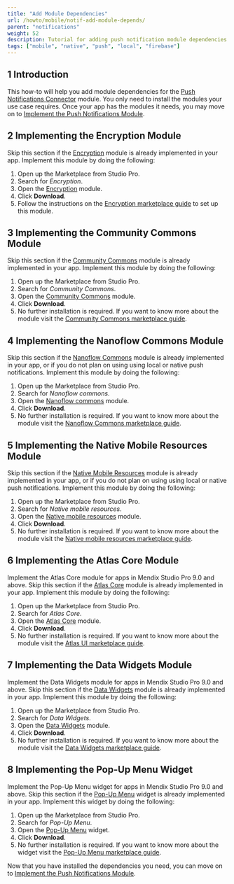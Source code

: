 ```yaml
---
title: "Add Module Dependencies"
url: /howto/mobile/notif-add-module-depends/
parent: "notifications"
weight: 52
description: Tutorial for adding push notification module dependencies.
tags: ["mobile", "native", "push", "local", "firebase"]
---
```


## 1 Introduction

This how-to will help you add module dependencies for the [Push Notifications Connector](/appstore/modules/push-notifications/) module. You only need to install the modules your use case requires. Once your app has the modules it needs, you may move on to [Implement the Push Notifications Module](/howto/mobile/notif-implement-module/).

## 2 Implementing the Encryption Module

Skip this section if the [Encryption](https://marketplace.mendix.com/link/component/1011) module is already implemented in your app. Implement this module by doing the following:

1. Open up the Marketplace from Studio Pro.
1. Search for *Encryption*.
1. Open the [Encryption](https://marketplace.mendix.com/link/component/1011) module. 
1. Click **Download**.
1. Follow the instructions on the [Encryption marketplace guide](https://docs.mendix.com/appstore/modules/encryption) to set up this module.

## 3 Implementing the Community Commons Module

Skip this section if the [Community Commons](https://marketplace.mendix.com/link/component/170) module is already implemented in your app. Implement this module by doing the following:

1. Open up the Marketplace from Studio Pro.
1. Search for *Community Commons*.
1. Open the [Community Commons](https://marketplace.mendix.com/link/component/170) module.
1. Click **Download**.
1. No further installation is required. If you want to know more about the module visit the [Community Commons marketplace guide](https://docs.mendix.com/appstore/modules/community-commons-function-library).

## 4 Implementing the Nanoflow Commons Module

Skip this section if the [Nanoflow Commons](https://marketplace.mendix.com/link/component/109515/Mendix/Nanoflow-Commons) module is already implemented in your app, or if you do not plan on using using local or native push notifications. Implement this module by doing the following:

1. Open up the Marketplace from Studio Pro.
1. Search for *Nanoflow commons*.
1. Open the [Nanoflow commons](https://marketplace.mendix.com/link/component/109515/Mendix/Nanoflow-Commons) module.
1. Click **Download**.
1. No further installation is required. If you want to know more about the module visit the [Nanoflow Commons marketplace guide](https://docs.mendix.com/appstore/modules/nanoflow-commons).

## 5 Implementing the Native Mobile Resources Module

Skip this section if the [Native Mobile Resources](https://marketplace.mendix.com/link/component/109513/Mendix/Native-Mobile-Resources) module is already implemented in your app, or if you do not plan on using using local or native push notifications. Implement this module by doing the following:

1. Open up the Marketplace from Studio Pro.
1. Search for *Native mobile resources*.
1. Open the [Native mobile resources](https://marketplace.mendix.com/link/component/109513/Mendix/Native-Mobile-Resources) module.
1. Click **Download**.
1. No further installation is required. If you want to know more about the module visit the [Native mobile resources marketplace guide](https://docs.mendix.com/appstore/modules/native-mobile-resources).

## 6 Implementing the Atlas Core Module

Implement the Atlas Core module for apps in Mendix Studio Pro 9.0 and above. Skip this section if the [Atlas Core](https://marketplace.mendix.com/link/component/117187/Mendix/Atlas-Core) module is already implemented in your app. Implement this module by doing the following:

1. Open up the Marketplace from Studio Pro.
1. Search for *Atlas Core*.
1. Open the [Atlas Core](https://marketplace.mendix.com/link/component/117187/Mendix/Atlas-Core) module.
1. Click **Download**.
1. No further installation is required. If you want to know more about the module visit the [Atlas UI marketplace guide](https://docs.mendix.com/appstore/modules/atlas-ui-resources).

## 7 Implementing the Data Widgets Module

Implement the Data Widgets module for apps in Mendix Studio Pro 9.0 and above. Skip this section if the [Data Widgets](https://marketplace.mendix.com/link/component/116540/Mendix/Data-Widgets) module is already implemented in your app. Implement this module by doing the following:

1. Open up the Marketplace from Studio Pro.
1. Search for *Data Widgets*.
1. Open the [Data Widgets](https://marketplace.mendix.com/link/component/116540/Mendix/Data-Widgets) module.
1. Click **Download**.
1. No further installation is required. If you want to know more about the module visit the [Data Widgets marketplace guide](https://docs.mendix.com/appstore/modules/data-widgets).

## 8 Implementing the Pop-Up Menu Widget

Implement the Pop-Up Menu widget for apps in Mendix Studio Pro 9.0 and above. Skip this section if the [Pop-Up Menu](https://marketplace.mendix.com/link/component/115826/Mendix/Pop-Up-Menu) widget is already implemented in your app. Implement this widget by doing the following:

1. Open up the Marketplace from Studio Pro.
1. Search for *Pop-Up Menu*.
1. Open the [Pop-Up Menu](https://marketplace.mendix.com/link/component/115826/Mendix/Pop-Up-Menu) widget.
1. Click **Download**.
1. No further installation is required. If you want to know more about the widget visit the [Pop-Up Menu marketplace guide](https://docs.mendix.com/appstore/widgets/popup-menu).

Now that you have installed the dependencies you need, you can move on to [Implement the Push Notifications Module](/howto/mobile/notif-implement-module/).
